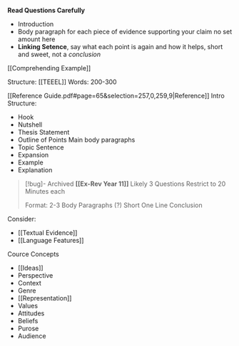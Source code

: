 **Read Questions Carefully**

- Introduction
- Body paragraph for each piece of evidence supporting your claim no set amount here
- **Linking Setence**, say what each point is again and how it helps, short and sweet, not a *conclusion*

[[Comprehending Example]]

Structure: [[TEEEL]]
Words: 200-300

[[Reference Guide.pdf#page=65&selection=257,0,259,9|Reference]]
Intro Structure:
- Hook
- Nutshell
- Thesis Statement
- Outline of Points
Main body paragraphs
- Topic Sentence
- Expansion
- Example
- Explanation



> [!bug]- Archived
> **[[Ex-Rev Year 11]]**
> 	Likely 3 Questions
> 	Restrict to 20 Minutes each
> 
> Format:
> 	2-3 Body Paragraphs (?)
> 	Short One Line Conclusion

Consider:
- [[Textual Evidence]]
- [[Language Features]]

Cource Concepts
- [[Ideas]]
- Perspective
- Context
- Genre
- [[Representation]]
- Values
- Attitudes
- Beliefs
- Purose
- Audience
